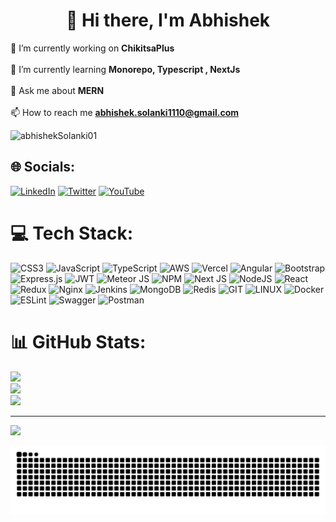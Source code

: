 <!-- #  About Me: -->

<h1 align="center">💫 Hi there, I'm Abhishek</h1>


🔭 I’m currently working on **ChikitsaPlus**<br><br> 🌱 I’m currently learning **Monorepo, Typescript , NextJs**<br><br> 💬 Ask me about **MERN**<br><br> 📫 How to reach me **abhishek.solanki1110@gmail.com**

<p align="left"> <img src="https://komarev.com/ghpvc/?username=abhishekSolanki01&label=Profile%20views&color=0e75b6&style=flat" alt="abhishekSolanki01" /> </p>

## 🌐 Socials:
[![LinkedIn](https://img.shields.io/badge/LinkedIn-%230077B5.svg?logo=linkedin&logoColor=white)](https://linkedin.com/in/abhishek-solanki-1110) [![Twitter](https://img.shields.io/badge/Twitter-%231DA1F2.svg?logo=Twitter&logoColor=white)](https://twitter.com/Abhishe50830851) [![YouTube](https://img.shields.io/badge/YouTube-%23FF0000.svg?logo=YouTube&logoColor=white)](https://youtube.com/@jessypinkman5737) 

# 💻 Tech Stack:
![CSS3](https://img.shields.io/badge/css3-%231572B6.svg?style=for-the-badge&logo=css3&logoColor=white) ![JavaScript](https://img.shields.io/badge/javascript-%23323330.svg?style=for-the-badge&logo=javascript&logoColor=%23F7DF1E) ![TypeScript](https://img.shields.io/badge/typescript-%23007ACC.svg?style=for-the-badge&logo=typescript&logoColor=white) ![AWS](https://img.shields.io/badge/AWS-%23FF9900.svg?style=for-the-badge&logo=amazon-aws&logoColor=white) ![Vercel](https://img.shields.io/badge/vercel-%23000000.svg?style=for-the-badge&logo=vercel&logoColor=white) ![Angular](https://img.shields.io/badge/angular-%23DD0031.svg?style=for-the-badge&logo=angular&logoColor=white) ![Bootstrap](https://img.shields.io/badge/bootstrap-%23563D7C.svg?style=for-the-badge&logo=bootstrap&logoColor=white) ![Express.js](https://img.shields.io/badge/express.js-%23404d59.svg?style=for-the-badge&logo=express&logoColor=%2361DAFB) ![JWT](https://img.shields.io/badge/JWT-black?style=for-the-badge&logo=JSON%20web%20tokens) ![Meteor JS](https://img.shields.io/badge/meteorjs-%23d74c4c.svg?style=for-the-badge&logo=meteor&logoColor=white) ![NPM](https://img.shields.io/badge/NPM-%23000000.svg?style=for-the-badge&logo=npm&logoColor=white) ![Next JS](https://img.shields.io/badge/Next-black?style=for-the-badge&logo=next.js&logoColor=white) ![NodeJS](https://img.shields.io/badge/node.js-6DA55F?style=for-the-badge&logo=node.js&logoColor=white) ![React](https://img.shields.io/badge/react-%2320232a.svg?style=for-the-badge&logo=react&logoColor=%2361DAFB) ![Redux](https://img.shields.io/badge/redux-%23593d88.svg?style=for-the-badge&logo=redux&logoColor=white) ![Nginx](https://img.shields.io/badge/nginx-%23009639.svg?style=for-the-badge&logo=nginx&logoColor=white) ![Jenkins](https://img.shields.io/badge/jenkins-%232C5263.svg?style=for-the-badge&logo=jenkins&logoColor=white) ![MongoDB](https://img.shields.io/badge/MongoDB-%234ea94b.svg?style=for-the-badge&logo=mongodb&logoColor=white) ![Redis](https://img.shields.io/badge/redis-%23DD0031.svg?style=for-the-badge&logo=redis&logoColor=white) ![GIT](https://img.shields.io/badge/Git-fc6d26?style=for-the-badge&logo=git&logoColor=white) ![LINUX](https://img.shields.io/badge/Linux-FCC624?style=for-the-badge&logo=linux&logoColor=black) ![Docker](https://img.shields.io/badge/docker-%230db7ed.svg?style=for-the-badge&logo=docker&logoColor=white) ![ESLint](https://img.shields.io/badge/ESLint-4B3263?style=for-the-badge&logo=eslint&logoColor=white) ![Swagger](https://img.shields.io/badge/-Swagger-%23Clojure?style=for-the-badge&logo=swagger&logoColor=white) ![Postman](https://img.shields.io/badge/Postman-FF6C37?style=for-the-badge&logo=postman&logoColor=white)
# 📊 GitHub Stats:
![](https://github-readme-stats.vercel.app/api?username=abhisheksolanki01&theme=dark&hide_border=false&include_all_commits=true&count_private=true)<br/>
![](https://github-readme-streak-stats.herokuapp.com/?user=abhisheksolanki01&theme=dark&hide_border=false)<br/>
![](https://github-readme-stats.vercel.app/api/top-langs/?username=abhisheksolanki01&theme=dark&hide_border=false&include_all_commits=true&count_private=true&layout=compact)

<!-- ### ✍️ Random Dev Quote
![](https://quotes-github-readme.vercel.app/api?type=horizontal&theme=gruvbox) -->

<!-- ### 🔝 Top Contributed Repo
![](https://github-contributor-stats.vercel.app/api?username=abhisheksolanki01&limit=5&theme=dracula&combine_all_yearly_contributions=true) -->

<!-- ### 😂 Random Dev Meme
<img src='https://randommeme-five.vercel.app/' style="height: 400px;"/> -->

---
[![](https://visitcount.itsvg.in/api?id=abhisheksolanki01&icon=0&color=0)](https://visitcount.itsvg.in)

<!-- Proudly created with GPRM ( https://gprm.itsvg.in ) -->

<!-- ### 🐍 Watch Snake eating my contribution -->

![snake.svg](https://github.com/abhishekSolanki01/abhishekSolanki01/blob/main/snake.svg)
